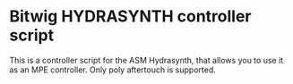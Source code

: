 # Bitwig HYDRASYNTH controller script

This is a controller script for the ASM Hydrasynth, that allows
you to use it as an MPE controller. Only poly aftertouch is supported.
